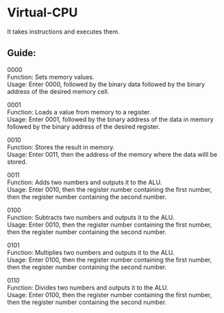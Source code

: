 # Virtual-CPU
It takes instructions and executes them.

## Guide:

0000  
Function: Sets memory values.  
Usage: Enter 0000, followed by the binary data followed by the binary address of the desired memory cell.

0001  
Function: Loads a value from memory to a register.  
Usage: Enter 0001, followed by the binary address of the data in memory followed by the binary address of the desired register.

0010  
Function: Stores the result in memory.  
Usage: Enter 0011, then the address of the memory where the data willl be stored.

0011  
Function: Adds two numbers and outputs it to the ALU.  
Usage: Enter 0010, then the register number containing the first number, then the register number containing the second number.

0100  
Function: Subtracts two numbers and outputs it to the ALU.  
Usage: Enter 0010, then the register number containing the first number, then the register number containing the second number.

0101  
Function: Multiplies two numbers and outputs it to the ALU.  
Usage: Enter 0100, then the register number containing the first number, then the register number containing the second number.

0110  
Function: Divides two numbers and outputs it to the ALU.  
Usage: Enter 0100, then the register number containing the first number, then the register number containing the second number.
